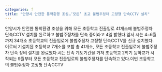 ```yaml
---
categories: f
title: "안양시 안전한 통학환경 조성…‘모든’ 초교 불법주정차 고정형 단속CCTV 설치"
---
```

안양시가 안전한 통학환경 조성을 위해 모든 초등학교 진출입로 41개소에 불법주정차 단속CCTV 설치를 완료하고 불법주정차를 단속 중이라고 4일 밝혔다.앞서 시는 4~6월까지 34개소 초등학교의 진출입로에 불법주정차 고정형 단속CCTV를 신규 설치했다. 이로써 기설치된 초등학교 7개소를 포함 총 41개소, 모든 초등학교 진출입로에 불법주정차 단속 장비 설치를 완료했다.시는 단속 계도기간을 거쳐 초등학교 2학기 등하교가 시작되는 9월부터 모든 초등학교 진출입로의 불법주정차를 단속하고 있다.이번 초등학교의 불법주정차 고정형 단속CCTV